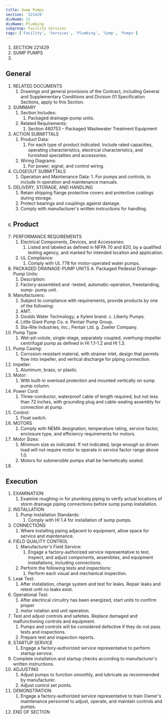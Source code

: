 ```yaml
---
title: Sump Pumps
section: '221429'
divNumb: 22
divName: Plumbing
subgroup: Facility Services
tags: ['Facility', 'Services', 'Plumbing', 'Sump', 'Pumps']
---
```


1. SECTION 221429
1. SUMP PUMPS
1. 
## General

1. RELATED DOCUMENTS
   1. Drawings and general provisions of the Contract, including General and Supplementary
Conditions and Division 01 Specification Sections, apply to this Section.
2. SUMMARY
   1. Section Includes:
      1. Packaged drainage-pump units. 
   1. Related Requirements:
      1. Section 460753 – Packaged Wastewater Treatment Equipment
3. ACTION SUBMITTALS
   1. Product Data:
      1. For each type of product indicated. Include rated capacities, operating characteristics, electrical characteristics, and furnished specialties and accessories.
   1. Wiring Diagrams:
      1. For power, signal, and control wiring.
4. CLOSEOUT SUBMITTALS
   1. Operation and Maintenance Data:
      1. 
For pumps and controls, to include in operation and maintenance manuals.
5. DELIVERY, STORAGE, AND HANDLING
   1. Retain shipping flange protective covers and protective coatings during storage. 
   1. Protect bearings and couplings against damage.
   1. Comply with manufacturer's written instructions for handling.
1. ## Product
1. PERFORMANCE REQUIREMENTS
   1. Electrical Components, Devices, and Accessories:
      1. Listed and labeled as defined in NFPA 70 and
820, by a qualified testing agency, and marked for intended location and application.
   1. UL Compliance:
      1. Comply with UL 778 for motor-operated water pumps.
2. PACKAGED DRAINAGE-PUMP UNITS A. Packaged Pedestal Drainage-Pump Units:
      1. Description:
      1. Factory-assembled and -tested, automatic-operation, freestanding, sump- pump unit.
2. Manufacturers:
      1. Subject to compliance with requirements, provide products by one of the following:
      1. AMT.
      1. Goulds Water Technology; a Xylem brand. c. Liberty Pumps.
      1. Little Giant Pump Co. e. Pentair Pump Group.
      1. Sta-Rite Industries, Inc.; Pentair Ltd. g. Zoeller Company.
3. Pump Type:
      1. Wet-pit-volute, single-stage, separately coupled, overhung-impeller centrifugal pump as defined in HI 1.1-1.2 and HI 1.3.
4. Pump Casing:
      1. Corrosion-resistant material, with strainer inlet, design that permits flow into impeller, and vertical discharge for piping connection.
5. Impeller:
      1. Aluminum, brass, or plastic.
6. Motor:
      1. With built-in overload protection and mounted vertically on sump pump column.
7. Power Cord:
      1. Three-conductor, waterproof cable of length required, but not less than 72 inches, with grounding plug and cable-sealing assembly for connection at pump.
8. Control:
      1. Float switch.
3. MOTORS
   1. Comply with NEMA designation, temperature rating, service factor, enclosure type, and efficiency requirements for motors.
1. Motor Sizes:
      1. Minimum size as indicated. If not indicated, large enough so driven load will not require motor to operate in service factor range above 1.0.
   1. Motors for submersible pumps shall be hermetically sealed.
1. 

## Execution

1. EXAMINATION
   1. Examine roughing-in for plumbing piping to verify actual locations of storm drainage piping connections before sump pump installation.
2. INSTALLATION
   1. Pump Installation Standards:
      1. Comply with HI 1.4 for installation of sump pumps.
3. CONNECTIONS
   1. Where installing piping adjacent to equipment, allow space for service and maintenance.
4. FIELD QUALITY CONTROL
   1. Manufacturer's Field Service:
      1. Engage a factory-authorized service representative to test, inspect, and adjust components, assemblies, and equipment installations, including connections.
   1. Perform the following tests and inspections:
      1. Perform each visual and mechanical inspection.
2. Leak Test:
      1. After installation, charge system and test for leaks. Repair leaks and retest until no leaks exist.
3. Operational Test:
      1. After electrical circuitry has been energized, start units to confirm proper
   1. motor rotation and unit operation.
4. Test and adjust controls and safeties. Replace damaged and malfunctioning controls and equipment.
   1. Pumps and controls will be considered defective if they do not pass tests and inspections. 
   1. Prepare test and inspection reports.
5. STARTUP SERVICE
   1. Engage a factory-authorized service representative to perform startup service.
1. Complete installation and startup checks according to manufacturer's written instructions.
6. ADJUSTING
   1. Adjust pumps to function smoothly, and lubricate as recommended by manufacturer. 
   1. Adjust control set points.
7. DEMONSTRATION
   1. Engage a factory-authorized service representative to train Owner's maintenance personnel to adjust, operate, and maintain controls and pumps.
1. END OF SECTION


